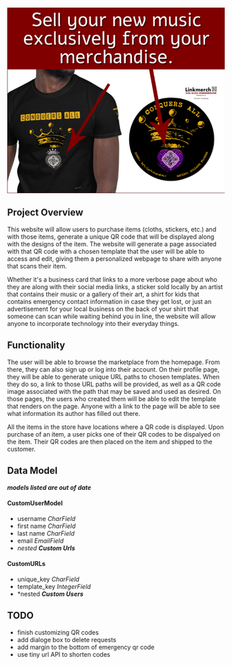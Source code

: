 ![link merch plash image](linkmerchsplash.png)

## Project Overview

This website will allow users to purchase items (cloths, stickers, etc.) and with those items, generate a unique QR code that will be displayed along with the designs of the item. The website will generate a page associated with that QR code with a chosen template that the user will be able to access and edit, giving them a personalized webpage to share with anyone that scans their item.

Whether it's a business card that links to a more verbose page about who they are along with their social media links, a sticker sold locally by an artist that contains their music or a gallery of their art, a shirt for kids that contains emergency contact information in case they get lost, or just an advertisement for your local business on the back of your shirt that someone can scan while waiting behind you in line, the website will allow anyone to incorporate technology into their everyday things.

## Functionality

The user will be able to browse the marketplace from the homepage. From there, they can also sign up or log into their account. On their profile page, they will be able to generate unique URL paths to chosen templates. When they do so, a link to those URL paths will be provided, as well as a QR code image associated with the path that may be saved and used as desired.  On those pages, the users who created them will be able to edit the template that renders on the page. Anyone with a link to the page will be able to see what information its author has filled out there.

All the items in the store have locations where a QR code is displayed. Upon purchase of an item, a user picks one of their QR codes to be dispalyed on the item. 
Their QR codes are then placed on the item and shipped to the customer.

## Data Model

***models listed are out of date***
#### CustomUserModel
- username *CharField*
- first name *CharField*
- last name *CharField*
- email *EmailField*
- *nested ***Custom Urls****

#### CustomURLs
- unique_key *CharField*
- template_key *IntegerField*
- *nested ***Custom Users***

## TODO
- finish customizing QR codes
- add dialoge box to delete requests
- add margin to the bottom of emergency qr code
- use tiny url API to shorten codes


